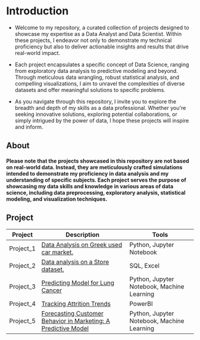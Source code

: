 # Introduction
- Welcome to my repository, a curated collection of projects designed to showcase my expertise as a Data Analyst and Data Scientist. Within these projects, I endeavor not only to demonstrate my technical proficiency but also to deliver actionable insights and results that drive real-world impact.

- Each project encapsulates a specific concept of Data Science, ranging from exploratory data analysis to predictive modeling and beyond. Through meticulous data wrangling, robust statistical analysis, and compelling visualizations, I aim to unravel the complexities of diverse datasets and offer meaningful solutions to specific problems.

- As you navigate through this repository, I invite you to explore the breadth and depth of my skills as a data professional. Whether you're seeking innovative solutions, exploring potential collaborations, or simply intrigued by the power of data, I hope these projects will inspire and inform.

## About
#### Please note that the projects showcased in this repository are not based on real-world data. Instead, they are meticulously crafted simulations intended to demonstrate my proficiency in data analysis and my understanding of specific subjects. Each project serves the purpose of showcasing my data skills and knowledge in various areas of data science, including data preprocessing, exploratory analysis, statistical modeling, and visualization techniques.

## Project
| Project | Description | Tools |
|---------|-------------|-------|
| Project_1 | [Data Analysis on Greek used car market.](https://github.com/NikosPolyc/Portfolio/blob/main/Project_1/Used_Car_Market_Analysis.ipynb) | Python, Jupyter Notebook |
| Project_2 | [Data analysis on a Store dataset.](https://github.com/NikosPolyc/Portfolio/blob/main/Project_2/README.md) | SQL, Excel |
| Project_3 | [Predicting Model for Lung Cancer](https://github.com/NikosPolyc/Portfolio/blob/main/Project_3/lung-cancer.ipynb) | Python, Jupyter Notebook, Machine Learning |
| Project_4 | [Tracking Attrition Trends](https://github.com/NikosPolyc/Portfolio/blob/main/Project_4/README.md) | PowerBI |
| Project_5 | [Forecasting Customer Behavior in Marketing: A Predictive Model](https://github.com/NikosPolyc/Portfolio/blob/main/Project_5/marketing-project.ipynb) | Python, Jupyter Notebook, Machine Learning |



